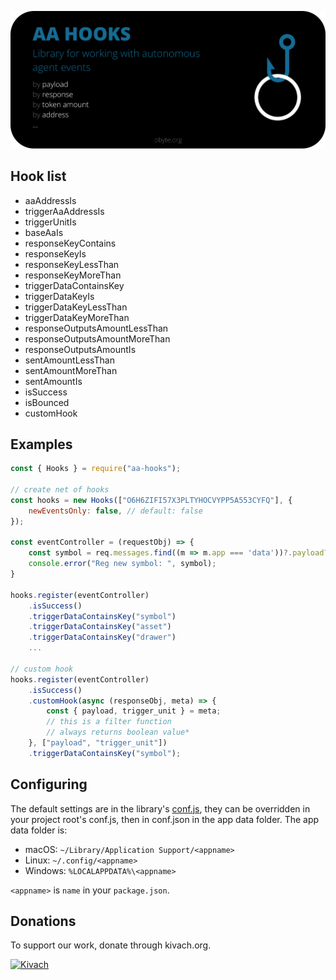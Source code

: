 
![AA hooks](/public/img.svg)


## Hook list
- aaAddressIs
- triggerAaAddressIs
- triggerUnitIs
- baseAaIs
- responseKeyContains
- responseKeyIs
- responseKeyLessThan
- responseKeyMoreThan
- triggerDataContainsKey
- triggerDataKeyIs
- triggerDataKeyLessThan
- triggerDataKeyMoreThan
- responseOutputsAmountLessThan
- responseOutputsAmountMoreThan
- responseOutputsAmountIs
- sentAmountLessThan
- sentAmountMoreThan
- sentAmountIs
- isSuccess
- isBounced
- customHook

## Examples

```js
const { Hooks } = require("aa-hooks");

// create net of hooks
const hooks = new Hooks(["O6H6ZIFI57X3PLTYHOCVYPP5A553CYFQ"], {
    newEventsOnly: false, // default: false
});

const eventController = (requestObj) => {
    const symbol = req.messages.find((m => m.app === 'data'))?.payload?.symbol;
    console.error("Reg new symbol: ", symbol);
}

hooks.register(eventController)
    .isSuccess()
    .triggerDataContainsKey("symbol")
    .triggerDataContainsKey("asset")
    .triggerDataContainsKey("drawer")
    ...
    
// custom hook
hooks.register(eventController)
    .isSuccess()
    .customHook(async (responseObj, meta) => {
        const { payload, trigger_unit } = meta;
        // this is a filter function
        // always returns boolean value*
    }, ["payload", "trigger_unit"])
    .triggerDataContainsKey("symbol");
```



## Configuring

The default settings are in the library's [conf.js](https://github.com/byteball/ocore/blob/master/conf.js), they can be overridden in your project root's conf.js, then in conf.json in the app data folder.  The app data folder is:

* macOS: `~/Library/Application Support/<appname>`
* Linux: `~/.config/<appname>`
* Windows: `%LOCALAPPDATA%\<appname>`

`<appname>` is `name` in your `package.json`.

## Donations

To support our work, donate through kivach.org.

[![Kivach](https://kivach.org/api/banner?repo=byteball/aa-hooks)](https://kivach.org/repo/byteball/aa-hooks)